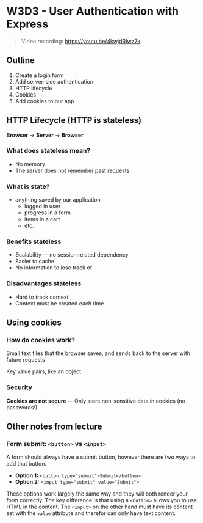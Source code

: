 # W3D3 - User Authentication with Express

> Video recording: https://youtu.be/4kwjdRIwz7k

## Outline
1. Create a login form
2. Add server-side authentication
3. HTTP lifecycle
4. Cookies
5. Add cookies to our app

## HTTP Lifecycle (HTTP is stateless)

**Browser** -> **Server** -> **Browser**

### What does stateless mean?

- No memory
- The server does not remember past requests

### What is state?

- anything saved by our application
  - logged in user
  - progress in a form
  - items in a cart
  - etc.

### Benefits stateless
- Scalability — no session related dependency
- Easier to cache
- No information to lose track of

### Disadvantages stateless
- Hard to track context
- Context must be created each time

## Using cookies
### How do cookies work?
Small text files that the browser saves, and sends back to the server with future requests

Key value pairs, like an object

### Security
**Cookies are not secure** — Only store non-sensitive data in cookies (no passwords!)

## Other notes from lecture

### Form submit: `<button>` vs `<input>`
A form should always have a submit button, however there are two ways to add that button.

- **Option 1:** `<button type="submit">Submit</button>`
- **Option 2:** `<input type="submit" value="Submit">`

These options work largely the same way and they will both render your form correctly.
The key difference is that using a `<button>` allows you to use HTML in the content.
The `<input>` on the other hand must have its content set with the `value` attribute and therefor can only have text content.

